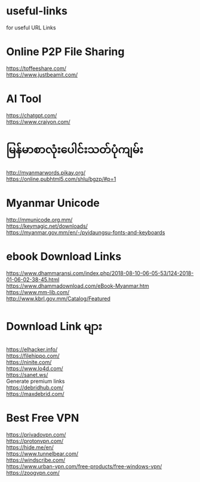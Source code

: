 # useful-links
for useful URL Links

# Online P2P File Sharing
https://toffeeshare.com/ \
https://www.justbeamit.com/

# AI Tool
https://chatgpt.com/ \
https://www.craiyon.com/

# မြန်မာစာလုံးပေါင်းသတ်ပုံကျမ်း
http://myanmarwords.pikay.org/ \
https://online.pubhtml5.com/shlu/bgzp/#p=1

# Myanmar Unicode
http://mmunicode.org.mm/ \
https://keymagic.net/downloads/ \
https://myanmar.gov.mm/en/-/pyidaungsu-fonts-and-keyboards

# ebook Download Links
https://www.dhammaransi.com/index.php/2018-08-10-06-05-53/124-2018-01-06-02-38-45.html \
https://www.dhammadownload.com/eBook-Myanmar.htm \
https://www.mm-lib.com/ \
http://www.kbrl.gov.mm/Catalog/Featured

# Download Link များ
https://elhacker.info/ \
https://filehippo.com/ \
https://ninite.com/ \
https://www.lo4d.com/ \
https://sanet.ws/ \
Generate premium links \
https://debridhub.com/ \
https://maxdebrid.com/

# Best Free VPN
https://privadovpn.com/ \
https://protonvpn.com/ \
https://hide.me/en/ \
https://www.tunnelbear.com/ \
https://windscribe.com/ \
https://www.urban-vpn.com/free-products/free-windows-vpn/ \
https://zoogvpn.com/ 


